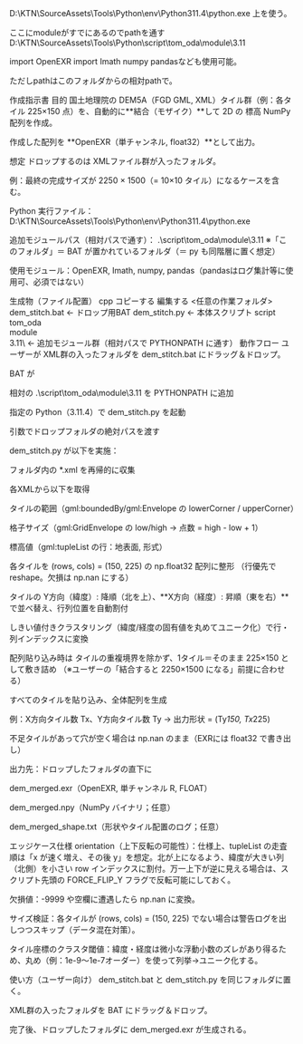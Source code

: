 D:\KTN\SourceAssets\Tools\Python\env\Python311.4\python.exe
上を使う。

ここにmoduleがすでにあるのでpathを通す
D:\KTN\SourceAssets\Tools\Python\script\tom_oda\module\3.11

import OpenEXR
import Imath
numpy pandasなども使用可能。

ただしpathはこのフォルダからの相対pathで。




作成指示書
目的
国土地理院の DEM5A（FGD GML, XML）タイル群（例：各タイル 225×150 点）を、自動的に**結合（モザイク）**して 2D の 標高 NumPy 配列を作成。

作成した配列を **OpenEXR（単チャンネル, float32）**として出力。

想定
ドロップするのは XMLファイル群が入ったフォルダ。

例：最終の完成サイズが 2250 × 1500（= 10×10 タイル）になるケースを含む。

Python 実行ファイル：
D:\KTN\SourceAssets\Tools\Python\env\Python311.4\python.exe

追加モジュールパス（相対パスで通す）：
.\script\tom_oda\module\3.11
※「このフォルダ」＝ BAT が置かれているフォルダ（＝ py も同階層に置く想定）

使用モジュール：OpenEXR, Imath, numpy, pandas（pandasはログ集計等に使用可、必須ではない）

生成物（ファイル配置）
cpp
コピーする
編集する
<任意の作業フォルダ>\
  dem_stitch.bat                ← ドロップ用BAT
  dem_stitch.py                 ← 本体スクリプト
  script\
    tom_oda\
      module\
        3.11\                  ← 追加モジュール群（相対パスで PYTHONPATH に通す）
動作フロー
ユーザーが XML群の入ったフォルダを dem_stitch.bat にドラッグ＆ドロップ。

BAT が

相対の .\script\tom_oda\module\3.11 を PYTHONPATH に追加

指定の Python（3.11.4）で dem_stitch.py を起動

引数でドロップフォルダの絶対パスを渡す

dem_stitch.py が以下を実施：

フォルダ内の *.xml を再帰的に収集

各XMLから以下を取得

タイルの範囲（gml:boundedBy/gml:Envelope の lowerCorner / upperCorner）

格子サイズ（gml:GridEnvelope の low/high → 点数 = high - low + 1）

標高値（gml:tupleList の行：地表面,<float> 形式）

各タイルを (rows, cols) = (150, 225) の np.float32 配列に整形
（行優先で reshape。欠損は np.nan にする）

タイルの Y方向（緯度）: 降順（北を上）、**X方向（経度）: 昇順（東を右）**で並べ替え、行列位置を自動割付

しきい値付きクラスタリング（緯度/経度の固有値を丸めてユニーク化）で行・列インデックスに変換

配列貼り込み時は タイルの重複境界を除かず、1タイル＝そのまま 225×150 として敷き詰め
（※ユーザーの「結合すると 2250×1500 になる」前提に合わせる）

すべてのタイルを貼り込み、全体配列を生成

例：X方向タイル数 Tx、Y方向タイル数 Ty → 出力形状 = (Ty*150, Tx*225)

不足タイルがあって穴が空く場合は np.nan のまま（EXRには float32 で書き出し）

出力先：ドロップしたフォルダの直下に

dem_merged.exr（OpenEXR, 単チャンネル R, FLOAT）

dem_merged.npy（NumPy バイナリ；任意）

dem_merged_shape.txt（形状やタイル配置のログ；任意）

エッジケース仕様
orientation（上下反転の可能性）：仕様上、tupleList の走査順は「x が速く増え、その後 y」を想定。北が上になるよう、緯度が大きい列（北側）を小さい row インデックスに割付。万一上下が逆に見える場合は、スクリプト先頭の FORCE_FLIP_Y フラグで反転可能にしておく。

欠損値：-9999 や空欄に遭遇したら np.nan に変換。

サイズ検証：各タイルが (rows, cols) = (150, 225) でない場合は警告ログを出しつつスキップ（データ混在対策）。

タイル座標のクラスタ閾値：緯度・経度は微小な浮動小数のズレがあり得るため、丸め（例：1e-9～1e-7オーダー）を使って列挙→ユニーク化する。

使い方（ユーザー向け）
dem_stitch.bat と dem_stitch.py を同じフォルダに置く。

XML群の入ったフォルダを BAT にドラッグ＆ドロップ。

完了後、ドロップしたフォルダに dem_merged.exr が生成される。